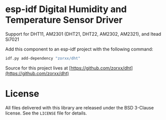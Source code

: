 # esp-idf Digital Humidity and Temperature Sensor Driver
Support for DHT11, AM2301 (DHT21, DHT22, AM2302, AM2321), and Itead Si7021

Add this component to an esp-idf project with the following command:
```bash
idf.py add-dependency "zorxx/dht"
```

Source for this project lives at [https://github.com/zorxx/dht](https://github.com/zorxx/dht)

# License
All files delivered with this library are released under the BSD 3-Clause license. See the `LICENSE` file for details.